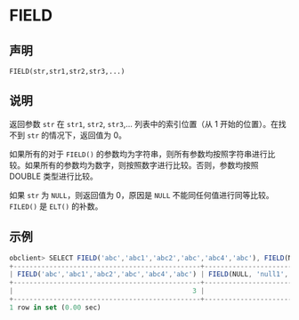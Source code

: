 FIELD 
==========================



声明 
-----------------------

```unknow
FIELD(str,str1,str2,str3,...)
```



说明 
-----------------------

返回参数 `str` 在 `str1`, `str2`, `str3`,... 列表中的索引位置（从 1 开始的位置）。在找不到 `str` 的情况下，返回值为 0。

如果所有的对于 `FIELD()` 的参数均为字符串，则所有参数均按照字符串进行比较。如果所有的参数均为数字，则按照数字进行比较。否则，参数均按照 DOUBLE 类型进行比较。

如果 `str` 为 `NULL`，则返回值为 0，原因是 `NULL` 不能同任何值进行同等比较。`FILED()` 是 `ELT()` 的补数。

示例 
-----------------------

```javascript
obclient> SELECT FIELD('abc','abc1','abc2','abc','abc4','abc'), FIELD(NULL, 'null1', NULL);
+-----------------------------------------------+----------------------------+
| FIELD('abc','abc1','abc2','abc','abc4','abc') | FIELD(NULL, 'null1', NULL) |
+-----------------------------------------------+----------------------------+
|                                             3 |                          0 |
+-----------------------------------------------+----------------------------+
1 row in set (0.00 sec)
```


